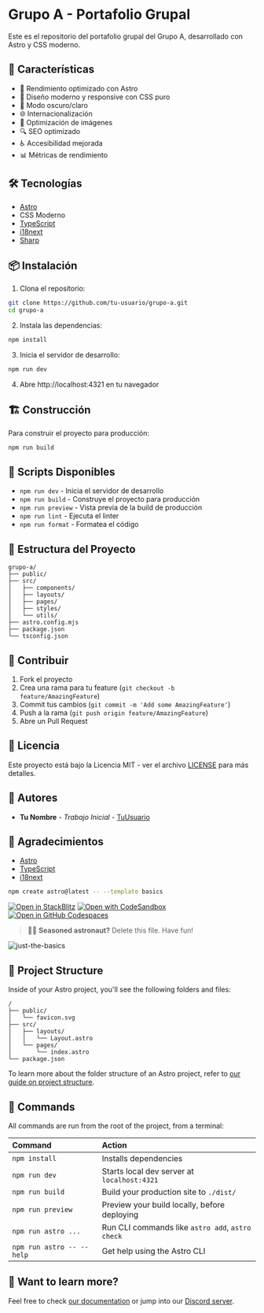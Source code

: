 # Grupo A - Portafolio Grupal

Este es el repositorio del portafolio grupal del Grupo A, desarrollado con Astro y CSS moderno.

## 🚀 Características

- 🚀 Rendimiento optimizado con Astro
- 🎨 Diseño moderno y responsive con CSS puro
- 🌙 Modo oscuro/claro
- 🌐 Internacionalización
- 📱 Optimización de imágenes
- 🔍 SEO optimizado
- ♿ Accesibilidad mejorada
- 📊 Métricas de rendimiento

## 🛠️ Tecnologías

- [Astro](https://astro.build)
- CSS Moderno
- [TypeScript](https://www.typescriptlang.org)
- [i18next](https://www.i18next.com)
- [Sharp](https://sharp.pixelplumbing.com)

## 📦 Instalación

1. Clona el repositorio:
```bash
git clone https://github.com/tu-usuario/grupo-a.git
cd grupo-a
```

2. Instala las dependencias:
```bash
npm install
```

3. Inicia el servidor de desarrollo:
```bash
npm run dev
```

4. Abre http://localhost:4321 en tu navegador

## 🏗️ Construcción

Para construir el proyecto para producción:

```bash
npm run build
```

## 📝 Scripts Disponibles

- `npm run dev` - Inicia el servidor de desarrollo
- `npm run build` - Construye el proyecto para producción
- `npm run preview` - Vista previa de la build de producción
- `npm run lint` - Ejecuta el linter
- `npm run format` - Formatea el código

## 📁 Estructura del Proyecto

```
grupo-a/
├── public/
├── src/
│   ├── components/
│   ├── layouts/
│   ├── pages/
│   ├── styles/
│   └── utils/
├── astro.config.mjs
├── package.json
└── tsconfig.json
```

## 🤝 Contribuir

1. Fork el proyecto
2. Crea una rama para tu feature (`git checkout -b feature/AmazingFeature`)
3. Commit tus cambios (`git commit -m 'Add some AmazingFeature'`)
4. Push a la rama (`git push origin feature/AmazingFeature`)
5. Abre un Pull Request

## 📄 Licencia

Este proyecto está bajo la Licencia MIT - ver el archivo [LICENSE](LICENSE) para más detalles.

## 👥 Autores

- **Tu Nombre** - *Trabajo Inicial* - [TuUsuario](https://github.com/tu-usuario)

## 🙏 Agradecimientos

- [Astro](https://astro.build)
- [TypeScript](https://www.typescriptlang.org)
- [i18next](https://www.i18next.com)

```sh
npm create astro@latest -- --template basics
```

[![Open in StackBlitz](https://developer.stackblitz.com/img/open_in_stackblitz.svg)](https://stackblitz.com/github/withastro/astro/tree/latest/examples/basics)
[![Open with CodeSandbox](https://assets.codesandbox.io/github/button-edit-lime.svg)](https://codesandbox.io/p/sandbox/github/withastro/astro/tree/latest/examples/basics)
[![Open in GitHub Codespaces](https://github.com/codespaces/badge.svg)](https://codespaces.new/withastro/astro?devcontainer_path=.devcontainer/basics/devcontainer.json)

> 🧑‍🚀 **Seasoned astronaut?** Delete this file. Have fun!

![just-the-basics](https://github.com/withastro/astro/assets/2244813/a0a5533c-a856-4198-8470-2d67b1d7c554)

## 🚀 Project Structure

Inside of your Astro project, you'll see the following folders and files:

```text
/
├── public/
│   └── favicon.svg
├── src/
│   ├── layouts/
│   │   └── Layout.astro
│   └── pages/
│       └── index.astro
└── package.json
```

To learn more about the folder structure of an Astro project, refer to [our guide on project structure](https://docs.astro.build/en/basics/project-structure/).

## 🧞 Commands

All commands are run from the root of the project, from a terminal:

| Command                   | Action                                           |
| :------------------------ | :----------------------------------------------- |
| `npm install`             | Installs dependencies                            |
| `npm run dev`             | Starts local dev server at `localhost:4321`      |
| `npm run build`           | Build your production site to `./dist/`          |
| `npm run preview`         | Preview your build locally, before deploying     |
| `npm run astro ...`       | Run CLI commands like `astro add`, `astro check` |
| `npm run astro -- --help` | Get help using the Astro CLI                     |

## 👀 Want to learn more?

Feel free to check [our documentation](https://docs.astro.build) or jump into our [Discord server](https://astro.build/chat).
